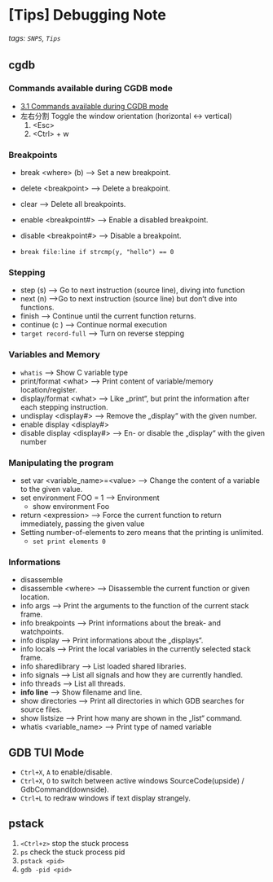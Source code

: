 # [Tips] Debugging Note

###### tags: `SNPS`, `Tips`

## cgdb

### Commands available during CGDB mode

* [3.1 Commands available during CGDB mode](https://cgdb.github.io/docs/cgdb.html#CGDB-Mode)
* 左右分割 Toggle the window orientation (horizontal <-> vertical)
  1. &lt;Esc&gt;
  2. &lt;Ctrl&gt; + w

### Breakpoints

* break &lt;where&gt; (b) --> Set a new breakpoint.
* delete &lt;breakpoint&gt; --> Delete a breakpoint.
* clear --> Delete all breakpoints.
* enable &lt;breakpoint#&gt; --> Enable a disabled breakpoint.
* disable &lt;breakpoint#&gt; --> Disable a breakpoint.

* `break file:line if strcmp(y, "hello") == 0`

### Stepping

* step (s) --> Go to next instruction (source line), diving into function
* next (n) -->Go to next instruction (source line) but donʻt dive into functions.
* finish --> Continue until the current function returns.
* continue (c ) --> Continue normal execution
* `target record-full` --> Turn on reverse stepping

### Variables and Memory

* `whatis` --> Show C variable type
* print/format &lt;what&gt; --> Print content of variable/memory location/register.
* display/format &lt;what&gt; --> Like „print“, but print the information after each stepping instruction.
* undisplay &lt;display#&gt; --> Remove the „display“ with the given
number.
* enable display &lt;display#&gt;
* disable display &lt;display#&gt; --> En- or disable the „display“ with the given number

### Manipulating the program

* set var &lt;variable_name&gt;=&lt;value&gt; --> Change the content of a variable to the given value.
* set environment FOO = 1 --> Environment
  * show environment Foo
* return &lt;expression&gt; --> Force the current function to return immediately, passing the given value
* Setting number-of-elements to zero means that the printing is unlimited.
  * `set print elements 0`

### Informations

* disassemble
* disassemble &lt;where&gt; --> Disassemble the current function or given location.
* info args --> Print the arguments to the function of the current stack frame.
* info breakpoints --> Print informations about the break- and watchpoints.
* info display --> Print informations about the „displays“.
* info locals --> Print the local variables in the currently selected stack frame.
* info sharedlibrary --> List loaded shared libraries.
* info signals --> List all signals and how they are currently handled.
* info threads --> List all threads.
* **info line** --> Show filename and line.
* show directories --> Print all directories in which GDB searches for source files.
* show listsize --> Print how many are shown in the „list“ command.
* whatis &lt;variable_name&gt; --> Print type of named variable

## GDB TUI Mode

* `Ctrl+X`, `A` to enable/disable.
* `Ctrl+X`, `O` to switch between active windows SourceCode(upside) / GdbCommand(downside).
* `Ctrl+L` to redraw windows if text display strangely.

## pstack

1. `<Ctrl+z>` stop the stuck process
2. `ps` check the stuck process pid
3. `pstack <pid>`
4. `gdb -pid <pid>`
